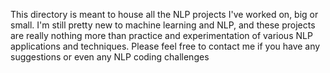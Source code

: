 
This directory is meant to house all the NLP projects I've worked on, big or small. 
I'm still pretty new to machine learning and NLP, and these projects are really nothing more 
than practice and experimentation of various NLP applications and techniques.
Please feel free to contact me if you have any suggestions or even any NLP coding challenges
